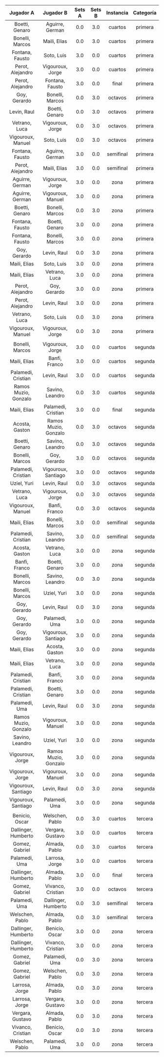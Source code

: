 |      Jugador A       |      Jugador B       |  Sets A  |  Sets B  |  Instancia  |  Categoría  |
|:--------------------:|:--------------------:|:--------:|:--------:|:-----------:|:-----------:|
|    Boetti, Genaro    |   Aguirre, German    |   0.0    |   3.0    |   cuartos   |   primera   |
|   Bonelli, Marcos    |     Maili, Elias     |   0.0    |   3.0    |   cuartos   |   primera   |
|   Fontana, Fausto    |      Soto, Luis      |   3.0    |   0.0    |   cuartos   |   primera   |
|   Perot, Alejandro   |   Vigouroux, Jorge   |   3.0    |   0.0    |   cuartos   |   primera   |
|   Perot, Alejandro   |   Fontana, Fausto    |   3.0    |   0.0    |    final    |   primera   |
|     Goy, Gerardo     |   Bonelli, Marcos    |   0.0    |   3.0    |   octavos   |   primera   |
|     Levin, Raul      |    Boetti, Genaro    |   0.0    |   3.0    |   octavos   |   primera   |
|    Vetrano, Luca     |   Vigouroux, Jorge   |   0.0    |   3.0    |   octavos   |   primera   |
|  Vigouroux, Manuel   |      Soto, Luis      |   0.0    |   3.0    |   octavos   |   primera   |
|   Fontana, Fausto    |   Aguirre, German    |   3.0    |   0.0    |  semifinal  |   primera   |
|   Perot, Alejandro   |     Maili, Elias     |   3.0    |   0.0    |  semifinal  |   primera   |
|   Aguirre, German    |   Vigouroux, Jorge   |   3.0    |   0.0    |    zona     |   primera   |
|   Aguirre, German    |  Vigouroux, Manuel   |   3.0    |   0.0    |    zona     |   primera   |
|    Boetti, Genaro    |   Bonelli, Marcos    |   0.0    |   3.0    |    zona     |   primera   |
|   Fontana, Fausto    |    Boetti, Genaro    |   3.0    |   0.0    |    zona     |   primera   |
|   Fontana, Fausto    |   Bonelli, Marcos    |   3.0    |   0.0    |    zona     |   primera   |
|     Goy, Gerardo     |     Levin, Raul      |   0.0    |   3.0    |    zona     |   primera   |
|     Maili, Elias     |      Soto, Luis      |   3.0    |   0.0    |    zona     |   primera   |
|     Maili, Elias     |    Vetrano, Luca     |   3.0    |   0.0    |    zona     |   primera   |
|   Perot, Alejandro   |     Goy, Gerardo     |   3.0    |   0.0    |    zona     |   primera   |
|   Perot, Alejandro   |     Levin, Raul      |   3.0    |   0.0    |    zona     |   primera   |
|    Vetrano, Luca     |      Soto, Luis      |   0.0    |   3.0    |    zona     |   primera   |
|  Vigouroux, Manuel   |   Vigouroux, Jorge   |   0.0    |   3.0    |    zona     |   primera   |
|                      |                      |          |          |             |             |
|   Bonelli, Marcos    |   Vigouroux, Jorge   |   3.0    |   0.0    |   cuartos   |   segunda   |
|     Maili, Elias     |    Banfi, Franco     |   3.0    |   0.0    |   cuartos   |   segunda   |
|  Palamedi, Cristian  |     Levin, Raul      |   3.0    |   0.0    |   cuartos   |   segunda   |
| Ramos Muzio, Gonzalo |   Savino, Leandro    |   0.0    |   3.0    |   cuartos   |   segunda   |
|     Maili, Elias     |  Palamedi, Cristian  |   3.0    |   0.0    |    final    |   segunda   |
|    Acosta, Gaston    | Ramos Muzio, Gonzalo |   0.0    |   3.0    |   octavos   |   segunda   |
|    Boetti, Genaro    |   Savino, Leandro    |   0.0    |   3.0    |   octavos   |   segunda   |
|   Bonelli, Marcos    |     Goy, Gerardo     |   3.0    |   0.0    |   octavos   |   segunda   |
|  Palamedi, Cristian  | Vigouroux, Santiago  |   3.0    |   0.0    |   octavos   |   segunda   |
|     Uziel, Yuri      |     Levin, Raul      |   0.0    |   3.0    |   octavos   |   segunda   |
|    Vetrano, Luca     |   Vigouroux, Jorge   |   0.0    |   3.0    |   octavos   |   segunda   |
|  Vigouroux, Manuel   |    Banfi, Franco     |   0.0    |   3.0    |   octavos   |   segunda   |
|     Maili, Elias     |   Bonelli, Marcos    |   3.0    |   0.0    |  semifinal  |   segunda   |
|  Palamedi, Cristian  |   Savino, Leandro    |   3.0    |   0.0    |  semifinal  |   segunda   |
|    Acosta, Gaston    |    Vetrano, Luca     |   3.0    |   0.0    |    zona     |   segunda   |
|    Banfi, Franco     |    Boetti, Genaro    |   3.0    |   0.0    |    zona     |   segunda   |
|   Bonelli, Marcos    |   Savino, Leandro    |   0.0    |   3.0    |    zona     |   segunda   |
|   Bonelli, Marcos    |     Uziel, Yuri      |   3.0    |   0.0    |    zona     |   segunda   |
|     Goy, Gerardo     |     Levin, Raul      |   0.0    |   3.0    |    zona     |   segunda   |
|     Goy, Gerardo     |    Palamedi, Uma     |   3.0    |   0.0    |    zona     |   segunda   |
|     Goy, Gerardo     | Vigouroux, Santiago  |   3.0    |   0.0    |    zona     |   segunda   |
|     Maili, Elias     |    Acosta, Gaston    |   3.0    |   0.0    |    zona     |   segunda   |
|     Maili, Elias     |    Vetrano, Luca     |   3.0    |   0.0    |    zona     |   segunda   |
|  Palamedi, Cristian  |    Banfi, Franco     |   3.0    |   0.0    |    zona     |   segunda   |
|  Palamedi, Cristian  |    Boetti, Genaro    |   3.0    |   0.0    |    zona     |   segunda   |
|    Palamedi, Uma     |     Levin, Raul      |   0.0    |   3.0    |    zona     |   segunda   |
| Ramos Muzio, Gonzalo |  Vigouroux, Manuel   |   3.0    |   0.0    |    zona     |   segunda   |
|   Savino, Leandro    |     Uziel, Yuri      |   3.0    |   0.0    |    zona     |   segunda   |
|   Vigouroux, Jorge   | Ramos Muzio, Gonzalo |   3.0    |   0.0    |    zona     |   segunda   |
|   Vigouroux, Jorge   |  Vigouroux, Manuel   |   3.0    |   0.0    |    zona     |   segunda   |
| Vigouroux, Santiago  |     Levin, Raul      |   0.0    |   3.0    |    zona     |   segunda   |
| Vigouroux, Santiago  |    Palamedi, Uma     |   3.0    |   0.0    |    zona     |   segunda   |
|                      |                      |          |          |             |             |
|    Benicio, Oscar    |   Welschen, Pablo    |   0.0    |   3.0    |   cuartos   |   tercera   |
| Dallinger, Humberto  |   Vergara, Gustavo   |   3.0    |   0.0    |   cuartos   |   tercera   |
|    Gomez, Gabriel    |    Almada, Pablo     |   0.0    |   3.0    |   cuartos   |   tercera   |
|    Palamedi, Uma     |    Larrosa, Jorge    |   3.0    |   0.0    |   cuartos   |   tercera   |
| Dallinger, Humberto  |    Almada, Pablo     |   3.0    |   0.0    |    final    |   tercera   |
|    Gomez, Gabriel    |  Vivanco, Cristian   |   3.0    |   0.0    |   octavos   |   tercera   |
|    Palamedi, Uma     | Dallinger, Humberto  |   0.0    |   3.0    |  semifinal  |   tercera   |
|   Welschen, Pablo    |    Almada, Pablo     |   0.0    |   3.0    |  semifinal  |   tercera   |
| Dallinger, Humberto  |    Benicio, Oscar    |   3.0    |   0.0    |    zona     |   tercera   |
| Dallinger, Humberto  |  Vivanco, Cristian   |   3.0    |   0.0    |    zona     |   tercera   |
|    Gomez, Gabriel    |    Palamedi, Uma     |   0.0    |   3.0    |    zona     |   tercera   |
|    Gomez, Gabriel    |   Welschen, Pablo    |   0.0    |   3.0    |    zona     |   tercera   |
|    Larrosa, Jorge    |    Almada, Pablo     |   0.0    |   3.0    |    zona     |   tercera   |
|    Larrosa, Jorge    |   Vergara, Gustavo   |   3.0    |   0.0    |    zona     |   tercera   |
|   Vergara, Gustavo   |    Almada, Pablo     |   0.0    |   3.0    |    zona     |   tercera   |
|  Vivanco, Cristian   |    Benicio, Oscar    |   0.0    |   3.0    |    zona     |   tercera   |
|   Welschen, Pablo    |    Palamedi, Uma     |   3.0    |   0.0    |    zona     |   tercera   |